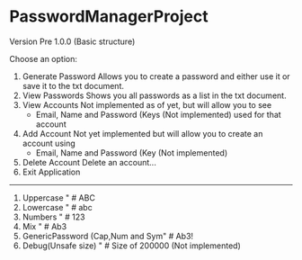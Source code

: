 # PasswordManagerProject
Version Pre 1.0.0 (Basic structure)


Choose an option: 
1. Generate Password 
    Allows you to create a password and either use it or save it to the txt document.
2. View Passwords 
    Shows you all passwords as a list in the txt document.
3. View Accounts
    Not implemented as of yet, but will allow you to see 
    - Email, Name and Password (Keys (Not implemented) used for that account
4. Add Account
    Not yet implemented but will allow you to create an account using 
    - Email, Name and Password (Key (Not implemented)
5. Delete Account
    Delete an account...
6. Exit Application

-----
1. Uppercase "  # ABC
2. Lowercase "  # abc
3. Numbers "  # 123
4. Mix "  # Ab3
5. GenericPassword (Cap,Num and Sym"  # Ab3!
6. Debug(Unsafe size) "  # Size of 200000 (Not implemented)
